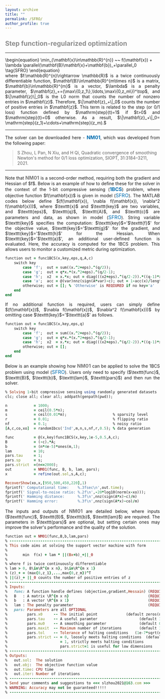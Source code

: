 ```yaml
---
layout: archive
title: ""   
permalink: /SFRO/
author_profile: true
---
```


<style>
a:link {
  text-decoration: none;
}

a:visited {
  text-decoration: none;
}

a:hover {
  text-decoration: underline;
}

a:active {
  text-decoration: underline;
}
</style>

 

##  <span style="color:#8C8C8C"> Step function-regularized optimization</span> 
---

<p style="line-height: 1;"></p>
\begin{equation}
\min_{\mathbf{x}\in\mathbb{R}^{n}} ~~  f(\mathbf{x}) + \lambda \parallel(\mathbf{B}\mathbf{x}+\mathbf{b})_+\parallel_0  \tag{SFRO}
\end{equation}

<div style="text-align:justify;">
where  $f:\mathbb{R}^{n}\rightarrow \mathbb{R}$ is a twice continuously differentiable function,  $\mathbf{B}\in\mathbb{R}^{m\times n}$ is a matrix, $\mathbf{b}\in\mathbb{R}^{m}$ is a vector, $\lambda$ is a penalty parameter,  $\mathbf{z}_+=(\max\{0,z_1\},\ldots,\max\{0,z_m\})^\top$, and  $\|\mathbf{z}\|_0$ is the L0 norm that counts the number of nonzero entries in $\mathbf{z}$. Therefore, $\|\mathbf{z}_+\|_0$ counts the number of positive entries in $\mathbf{z}$.  This term is related to the step (or 0/1 loss) function defined by $\mathrm{step}(t)=1$ if $t>0$ and $\mathrm{step}(t)=0$ otherwise. As a result,  $\|\mathbf{z}_+\|_0= \mathrm{step}(z_1)+\cdots+\mathrm{step}(z_m).$
</div>
 
<!-- ## <span style="color:#8C8C8C"> The solver and its demonstration </span> -->

---
<div style="text-align:justify;"> 
The solver can be downloaded here - <a style="font-size: 16px; font-weight: bold;color:#006DB0" href="\files\SFROpack.zip" target="_blank">NM01</a>,
which was developed from the following paper:
</div>

> <span style="font-size: 14px"> S Zhou, L Pan, N Xiu,  and H Qi, Quadratic convergence of smoothing Newton's method for 0/1 loss optimization, SIOPT, 31:3184–3211, 2021. </span>

 
---
<div style="text-align:justify;">  
Note that <b style="font-size:16px;color:#777777">NM01</b> is a second-order method, requiring both the gradient and Hessian of $f$. Below is an example of how to define these for the solver in the context of the 1-bit compressive sensing (<a style="font-size: 16px; font-weight: bold; color:#006DB0" href="https://sparseopt.github.io/1BCS/" target="_blank">1BCS</a>) problem, where objective function  $f(\mathbf{x})$ is given in model (<a style="font-size: 16px;color:#006DB0" href="https://sparseopt.github.io/1BCS/" target="_blank">SFRO</a>). The MATLAB codes below define $(f(\mathbf{x}), \nabla f(\mathbf{x}), \nabla^2 f(\mathbf{x}))$, where $\texttt{x}$ and $\texttt{key}$ are two variables, and  $\texttt{eps}$, $\texttt{q}$, $\texttt{A}$, and $\texttt{c}$ are parameters and data, as shown in model (<a style="font-size: 16px;color:#006DB0" href="https://sparseopt.github.io/1BCS/" target="_blank">SFRO</a>).  String variable $\texttt{key}$ specifies the computation: $\texttt{key}$='$\texttt{f}$' for the objective value, 
$\texttt{key}$='$\texttt{g}$' for the gradient, and $\texttt{key}$='$\texttt{h}$' for the Hessian. When $\texttt{key}$='$\texttt{a}$', an additional user-defined function is evaluated. Here,  the accuracy is computed for the 1BCS problem. This allows users to monitor a customized metric during optimization.
</div>
<p style="line-height: 1;"></p>

```ruby
function out = func1BCS(x,key,eps,q,A,c) 
    switch key   
        case 'f';  out = sum((x.^2+eps).^(q/2));
        case 'g';  out = q*x.*(x.^2+eps).^(q/2-1); 
        case 'h';  x2  = x.*x; out = diag(((x2+eps).^(q/2-2)).*((q-1)*x2+eps)); 
        case 'a';  acc = @(var)nnz(sign(A*var)-c); out = 1-acc(x)/length(c);
        otherwise; out = []; % 'Otherwise' is REQIURED if no key='a'
    end    
end
```

<div style="text-align:justify;">  
If no additional function is required, users can simply define $(f(\mathbf{x})$, $\nabla f(\mathbf{x})$, $\nabla^2 f(\mathbf{x}))$ by omitting case $\texttt{key}$='$\texttt{a}$' as follows.
</div>
<p style="line-height: 1;"></p>

```ruby
function out = func1BCS(x,key,eps,q) 
    switch key   
        case 'f';  out = sum((x.^2+eps).^(q/2));
        case 'g';  out = q*x.*(x.^2+eps).^(q/2-1); 
        case 'h';  x2  = x.*x; out = diag(((x2+eps).^(q/2-2)).*((q-1)*x2+eps)); 
        otherwise; out = [];  
    end    
end
```

<div style="text-align:justify;">
  Below is an example showing how <b style="font-size:16px;color:#777777">NM01</b> can be applied to solve the 1BCS problem using model (<a style="font-size: 16px;color:#006DB0" href="https://sparseopt.github.io/1BCS/" target="_blank">SFRO</a>). Users only need to specify ($\texttt{func}$, $\texttt{B}$, $\texttt{b}$, $\texttt{lam}$, $\texttt{pars}$) and then run the solver.
</div>

<p style="line-height: 1;"></p>

```ruby
% Solving 1-bit compressive sensing using randomly generated datasets
clc; close all; clear all; addpath(genpath(pwd));

n            = 1000; 
m            = ceil(0.5*n);
s            = ceil(0.01*m);                     % sparsity level
r            = 0.01;                             % flipping ratio
nf           = 0.1;                              % noisy ratio
[A,c,co,xo]  = random1bcs('Ind',m,n,s,nf,r,0.5); % data generation

func         = @(x,key)func1BCS(x,key,1e-5,0.5,A,c);
B            = (-c).*A;
b            = (n*4e-5)*ones(m,1);
lam          = 10;
pars.tau     = 1;
pars.sp      = s;  
pars.strict  =(n<=2000); 
out          = NM01(func, B, b, lam, pars); 
x            = refine(out.sol,s,A,c);

RecoverShow(xo,x,[950,500,450,220],1)
fprintf(' Computational time:    %.3fsec\n',out.time);
fprintf(' Signal-to-noise ratio: %.2f\n',-20*log10(norm(x-xo)));
fprintf(' Hamming distance:      %.3f\n',nnz(sign(A*x)-c)/m)
fprintf(' Hamming error:         %.3f\n',nnz(sign(A*x)-co)/m)
```

<div style="text-align:justify;">
The inputs and outputs of <b style="font-size:16px;color:#777777">NM01</b> are detailed below, where inputs ($\texttt{func}$, $\texttt{B}$, $\texttt{b}$, $\texttt{lam}$) are required. The parameters in $\texttt{pars}$ are optional, but setting certain ones may improve the solver's performance and the quality of the solution.
</div>

<p style="line-height: 1;"></p>

```ruby
function out = NM01(func,B,b,lam,pars)
% -------------------------------------------------------------------------
% This code aims at solving the support vector machine with form
%
%       min  f(x) + lam * ||(Bx+b)_+||_0
%
% where f is twice continuously differentiable
% lam > 0, B\in\R^{m x n}, b\in\R^{m x 1}
% (z)_+ = (max{0,z_1},...,max{0,z_m})^T
% ||(z)_+ ||_0 counts the number of positive entries of z
% -------------------------------------------------------------------------
% Inputs:
%   func: A function handle defines (objective,gradient,Hessain) (REQUIRED)
%   B   : A matrix \R^{m x n}                                    (REQUIRED)      
%   b   : A vector \R^{m x 1}                                    (REQUIRED)
%   lam : The penalty parameter                                  (REQUIRED)
%   pars: Parameters are all OPTIONAL
%         pars.x0     -- The initial point             (default zeros(n,1))
%         pars.tau    -- A useful paramter                   (default 1.00)
%         pars.mu0    -- A smoothing parameter               (default 0.01)
%         pars.maxit  -- Maximum number of iterations        (default 1000)  
%         pars.tol    -- Tolerance of halting conditions   (1e-7*sqrt(n*m)) 
%         pars.strict -- = 0, loosely meets halting conditions  (default 0)
%                        = 1, strictly meets halting conditions  
%                        pars.strict=1 is useful for low dimensions                           
% -------------------------------------------------------------------------
% Outputs:
%   out.sol:  The solution 
%   out.obj:  The objective function value
%   out.time: CPU time
%   out.iter: Number of iterations
% -------------------------------------------------------------------------
% Send your comments and suggestions to <<< slzhou2021@163.com >>>                                  
% WARNING: Accuracy may not be guaranteed!!!!!  
% -------------------------------------------------------------------------
```
